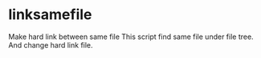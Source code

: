# linksamefile
Make hard link between same file
This script find same file under file tree. And change hard link file.
